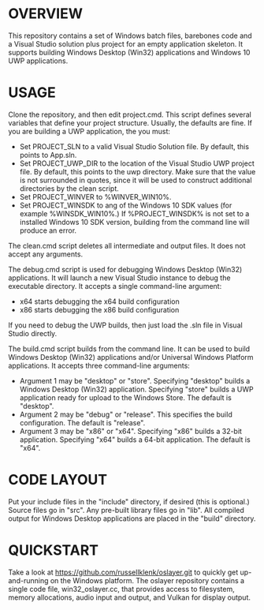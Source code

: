 # OVERVIEW

This repository contains a set of Windows batch files, barebones code and a Visual Studio solution plus project for an empty application skeleton. It supports building Windows Desktop (Win32) applications and Windows 10 UWP applications.

# USAGE

Clone the repository, and then edit project.cmd. This script defines several variables that define your project structure. Usually, the defaults are fine. If you are building a UWP application, the you must:

 * Set PROJECT_SLN to a valid Visual Studio Solution file. By default, this points to App.sln.
 * Set PROJECT_UWP_DIR to the location of the Visual Studio UWP project file. By default, this points to the uwp directory. Make sure that the value is not surrounded in quotes, since it will be used to construct additional directories by the clean script.
 * Set PROJECT_WINVER to %WINVER_WIN10%.
 * Set PROJECT_WINSDK to ang of the Windows 10 SDK values (for example %WINSDK_WIN10%.) If %PROJECT_WINSDK% is not set to a installed Windows 10 SDK version, building from the command line will produce an error.

The clean.cmd script deletes all intermediate and output files. It does not accept any arguments.

The debug.cmd script is used for debugging Windows Desktop (Win32) applications. It will launch a new Visual Studio instance to debug the executable directory. It accepts a single command-line argument:

 * x64 starts debugging the x64 build configuration
 * x86 starts debugging the x86 build configuration

If you need to debug the UWP builds, then just load the .sln file in Visual Studio directly.

The build.cmd script builds from the command line. It can be used to build Windows Desktop (Win32) applications and/or Universal Windows Platform applications. It accepts three command-line arguments:

 * Argument 1 may be "desktop" or "store". Specifying "desktop" builds a Windows Desktop (Win32) application. Specifying "store" builds a UWP application ready for upload to the Windows Store. The default is "desktop".
 * Argument 2 may be "debug" or "release". This specifies the build configuration. The default is "release".
 * Argument 3 may be "x86" or "x64". Specifying "x86" builds a 32-bit application. Specifying "x64" builds a 64-bit application. The default is "x64".

# CODE LAYOUT

Put your include files in the "include" directory, if desired (this is optional.) Source files go in "src". Any pre-built library files go in "lib". All compiled output for Windows Desktop applications are placed in the "build" directory.

# QUICKSTART

Take a look at https://github.com/russellklenk/oslayer.git to quickly get up-and-running on the Windows platform. The oslayer repository contains a single code file, win32_oslayer.cc, that provides access to filesystem, memory allocations, audio input and output, and Vulkan for display output.

